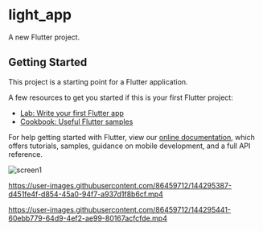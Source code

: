 # light_app

A new Flutter project.

## Getting Started

This project is a starting point for a Flutter application.

A few resources to get you started if this is your first Flutter project:

- [Lab: Write your first Flutter app](https://flutter.dev/docs/get-started/codelab)
- [Cookbook: Useful Flutter samples](https://flutter.dev/docs/cookbook)

For help getting started with Flutter, view our
[online documentation](https://flutter.dev/docs), which offers tutorials,
samples, guidance on mobile development, and a full API reference.

![screen1](https://user-images.githubusercontent.com/86459712/144294520-4313bebd-d740-44bf-9820-7deb0ef623c9.jpeg)


https://user-images.githubusercontent.com/86459712/144295387-d451fe4f-d854-45a0-94f7-a937d1f8b6cf.mp4

https://user-images.githubusercontent.com/86459712/144295441-60ebb779-64d9-4ef2-ae99-80167acfcfde.mp4



